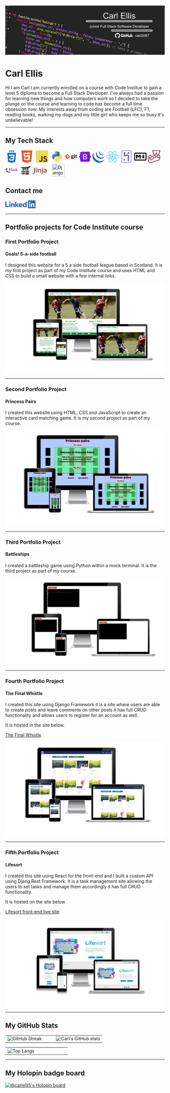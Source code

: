 ![read me file banner](https://github.com/carl2087/carl2087/blob/7f8ac0cfde2bf430ce4e253d7400608e5734e53e/updated%20Github%20banner.jpg)

# Carl Ellis


Hi I am Carl I am currently enrolled on a course with Code Institue to gain a level 5 diploma to become a Full Stack Devoloper. I've always had a passion for learning new things and how computers work so I decided to take the plunge on the course and learning to code has become a full time obsession now.
My interests away from coding are Football (LFC), F1, reading books, walking my dogs and my little girl who keeps me so busy it's unbelievable!
<hr>

## My Tech Stack


<div>
  <img src="https://github.com/devicons/devicon/blob/master/icons/css3/css3-plain-wordmark.svg"  title="CSS3" alt="CSS" width="40" height="40"/>&nbsp;
  <img src="https://github.com/devicons/devicon/blob/master/icons/html5/html5-original.svg" title="HTML5" alt="HTML" width="40" height="40"/>&nbsp;
  <img src="https://github.com/devicons/devicon/blob/master/icons/javascript/javascript-original.svg" title="JavaScript" alt="JavaScript" width="40" height="40"/>&nbsp;
  <img src="https://github.com/devicons/devicon/blob/master/icons/python/python-original.svg" title="Python" width="40" height="40"/>
  <img src="https://github.com/devicons/devicon/blob/master/icons/git/git-original-wordmark.svg" title="Git" **alt="Git" width="40" height="40"/>
  <img src="https://github.com/devicons/devicon/blob/master/icons/bootstrap/bootstrap-original.svg" title="Bootstrap" width="40" height="40"/>
  <img src="https://github.com/devicons/devicon/blob/master/icons/jquery/jquery-original.svg" title="jQuery" width="40" height="40"/>
  <img src="https://github.com/devicons/devicon/blob/master/icons/react/react-original.svg" title="react" width="40" height="40"/>
  <img src="https://github.com/devicons/devicon/blob/master/icons/heroku/heroku-original.svg" title="Heroku" width="40" height="40"/> 
  <img src="https://github.com/devicons/devicon/blob/master/icons/markdown/markdown-original.svg" title="Markdown" width="40" height="40"/>
  <img src="https://github.com/devicons/devicon/blob/master/icons/jest/jest-plain.svg" title="Jest" width="40" height="40"/>   
  <img src="https://github.com/devicons/devicon/blob/master/icons/flask/flask-original-wordmark.svg" title="Flask" width="40" height="40"/>
  <img src="https://github.com/carl2087/carl2087/blob/main/Jinja_software_logo.svg" title="Jinja" width="100" height="40"/>
  <img src="https://github.com/carl2087/carl2087/assets/104762835/2b87bf8f-f9ee-4936-97f9-bdd50d82f598" title="Django" width="40" height="40" />
</div>

## Contact me
  <a href="https://www.linkedin.com/in/carl-ellis-287369a6/" target="_blank"><img src="https://github.com/carl2087/carl2087/blob/61650f434f489cf2432137f016877951b33f395f/LI-Logo.png" width="100" height="25"></a>
<hr>

## Portfolio projects for Code Institute course

### First Portfolio Project
#### Goals! 5-a-side football
I designed this website for a 5 a side football league based in Scotland. It is my first project as part of my Code Institute course and uses HTML and CSS to build 
a small website with a few internal links.


[![Goals Five A Side Football](am-i-respons.png)](https://github.com/carl2087/goals-5-a-side-football)

<hr>

### Second Portfolio Project
#### Princess Pairs

I created this website using HTML, CSS and JavaScript to create an interactive card matching game. It is my second project as part of my course.

[![Princess pairs card game](prin-pairs-respons.png)](https://github.com/carl2087/princess-pairs)

<hr>

### Third Portfolio Project
#### Battleships
I created a battleship game using Python within a mock terminal. It is the third project as part of my course.

[![Battleships game in Python](ship-respons.png)](https://github.com/carl2087/battleships)

<hr>

### Fourth Portfolio Project
#### The Final Whistle
I created this site using Django Framework it is a site where users are able to create posts and leave comments on other posts it has full CRUD functionality and allows users to register for an account as well.

It is hosted in the site below.

[The Final Whistle](https://the-final-whistle.herokuapp.com/)

![The Final Whistle](final-whistle-respons.png)

<hr>

### Fifth Portfolio Project
#### Lifesort

I created this site using React for the front-end and I built a custom API using Djang Rest Framework. It is a task management site allowing the users to set tasks and manage them accordingly it has full CRUD functionality.

It is hosted on the site below

[Lifesort front-end live site](https://life-sort.herokuapp.com/)

![Lifesort](https://github.com/carl2087/carl2087/blob/main/lifesort-responsive.png)

<hr>

## My GitHub Stats

<table>
  <tr>
    <td valign="top" width="50%">
      <img src="https://streak-stats.demolab.com?user=carl2087&theme=tokyonight&border_radius=6&date_format=M%20j%5B%2C%20Y%5D" alt="GitHub Streak" />
    </td>
    <td valign="top" width="50%">
      <img src="https://github-readme-stats.vercel.app/api?username=carl2087&theme=tokyonight" alt="Carl's GitHub stats" />
    </td>
  </tr>
</table>

<table>
  <tr>
    <td valign="top" width="50%">
      <img src="https://github-readme-stats.vercel.app/api/top-langs/?username=carl2087&theme=tokyonight" alt="Top Langs" />
    </td>

  </tr>
</table>


<hr>

## My Holopin badge board
[![@carlelli5's Holopin board](https://holopin.me/carlelli5)](https://holopin.io/@carlelli5)








<!---
carl2087/carl2087 is a ✨ special ✨ repository because its `README.md` (this file) appears on your GitHub profile.
You can click the Preview link to take a look at your changes.
--->

